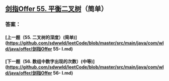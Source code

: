 ## [剑指Offer 55. 平衡二叉树](https://leetcode-cn.com/problems/merge-two-sorted-lists/)（简单）





### 答案：



#### [上一题（55. 二叉树的深度）(简单)](https://github.com/sdwwld/leetCode/blob/master/src/main/java/com/wld/java/offer/剑指Offer 55- I.md)

#### [下一题（56. 数组中数字出现的次数）(中等)](https://github.com/sdwwld/leetCode/blob/master/src/main/java/com/wld/java/offer/剑指Offer 56- I.md)